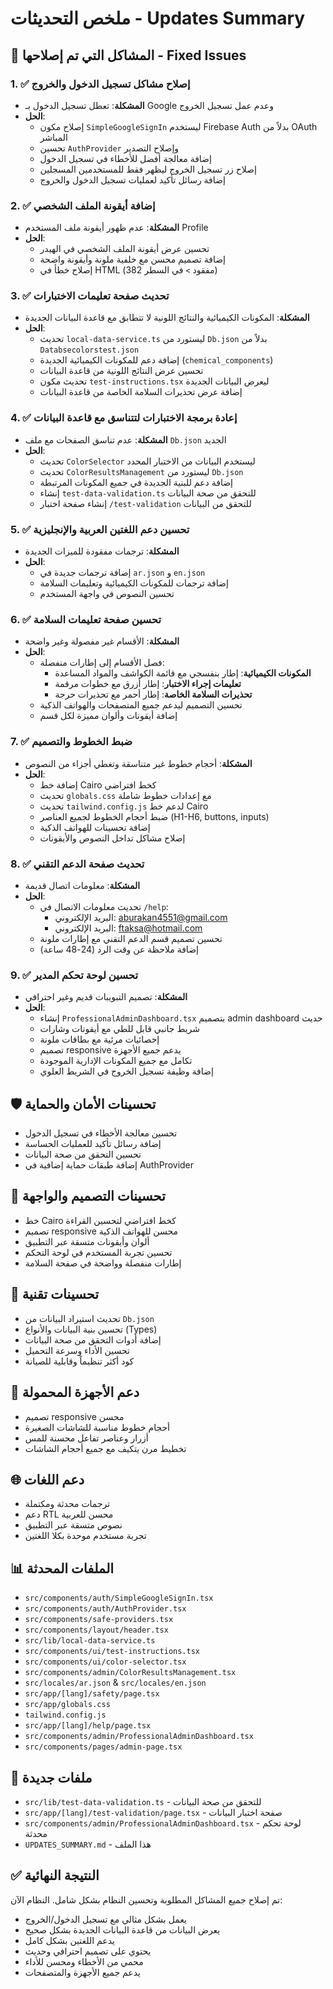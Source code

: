 # ملخص التحديثات - Updates Summary

## 🔧 المشاكل التي تم إصلاحها - Fixed Issues

### 1. ✅ إصلاح مشاكل تسجيل الدخول والخروج
- **المشكلة**: تعطل تسجيل الدخول بـ Google وعدم عمل تسجيل الخروج
- **الحل**: 
  - إصلاح مكون `SimpleGoogleSignIn` ليستخدم Firebase Auth بدلاً من OAuth المباشر
  - تحسين `AuthProvider` وإصلاح التصدير
  - إضافة معالجة أفضل للأخطاء في تسجيل الدخول
  - إصلاح زر تسجيل الخروج ليظهر فقط للمستخدمين المسجلين
  - إضافة رسائل تأكيد لعمليات تسجيل الدخول والخروج

### 2. ✅ إضافة أيقونة الملف الشخصي
- **المشكلة**: عدم ظهور أيقونة ملف المستخدم Profile
- **الحل**:
  - تحسين عرض أيقونة الملف الشخصي في الهيدر
  - إضافة تصميم محسن مع خلفية ملونة وأيقونة واضحة
  - إصلاح خطأ في HTML (مفقود `>` في السطر 382)

### 3. ✅ تحديث صفحة تعليمات الاختبارات
- **المشكلة**: المكونات الكيميائية والنتائج اللونية لا تتطابق مع قاعدة البيانات الجديدة
- **الحل**:
  - تحديث `local-data-service.ts` ليستورد من `Db.json` بدلاً من `Databsecolorstest.json`
  - إضافة دعم للمكونات الكيميائية الجديدة (`chemical_components`)
  - تحسين عرض النتائج اللونية من قاعدة البيانات
  - تحديث مكون `test-instructions.tsx` ليعرض البيانات الجديدة
  - إضافة عرض تحذيرات السلامة الخاصة من قاعدة البيانات

### 4. ✅ إعادة برمجة الاختبارات لتتناسق مع قاعدة البيانات
- **المشكلة**: عدم تناسق الصفحات مع ملف `Db.json` الجديد
- **الحل**:
  - تحديث `ColorSelector` ليستخدم البيانات من الاختبار المحدد
  - تحديث `ColorResultsManagement` ليستورد من `Db.json`
  - إضافة دعم للبنية الجديدة في جميع المكونات المرتبطة
  - إنشاء `test-data-validation.ts` للتحقق من صحة البيانات
  - إنشاء صفحة اختبار `/test-validation` للتحقق من البيانات

### 5. ✅ تحسين دعم اللغتين العربية والإنجليزية
- **المشكلة**: ترجمات مفقودة للميزات الجديدة
- **الحل**:
  - إضافة ترجمات جديدة في `ar.json` و `en.json`
  - إضافة ترجمات للمكونات الكيميائية وتعليمات السلامة
  - تحسين النصوص في واجهة المستخدم

### 6. ✅ تحسين صفحة تعليمات السلامة
- **المشكلة**: الأقسام غير مفصولة وغير واضحة
- **الحل**:
  - فصل الأقسام إلى إطارات منفصلة:
    - **المكونات الكيميائية**: إطار بنفسجي مع قائمة الكواشف والمواد المساعدة
    - **تعليمات إجراء الاختبار**: إطار أزرق مع خطوات مرقمة
    - **تحذيرات السلامة الخاصة**: إطار أحمر مع تحذيرات حرجة
  - تحسين التصميم ليدعم جميع المتصفحات والهواتف الذكية
  - إضافة أيقونات وألوان مميزة لكل قسم

### 7. ✅ ضبط الخطوط والتصميم
- **المشكلة**: أحجام خطوط غير متناسقة وتغطي أجزاء من النصوص
- **الحل**:
  - إضافة خط Cairo كخط افتراضي
  - تحديث `globals.css` مع إعدادات خطوط شاملة
  - تحديث `tailwind.config.js` لدعم خط Cairo
  - ضبط أحجام الخطوط لجميع العناصر (H1-H6, buttons, inputs)
  - إضافة تحسينات للهواتف الذكية
  - إصلاح مشاكل تداخل النصوص والأيقونات

### 8. ✅ تحديث صفحة الدعم التقني
- **المشكلة**: معلومات اتصال قديمة
- **الحل**:
  - تحديث معلومات الاتصال في `/help`:
    - البريد الإلكتروني: aburakan4551@gmail.com
    - البريد الإلكتروني: ftaksa@hotmail.com
  - تحسين تصميم قسم الدعم التقني مع إطارات ملونة
  - إضافة ملاحظة عن وقت الرد (24-48 ساعة)

### 9. ✅ تحسين لوحة تحكم المدير
- **المشكلة**: تصميم التبويبات قديم وغير احترافي
- **الحل**:
  - إنشاء `ProfessionalAdminDashboard.tsx` بتصميم admin dashboard حديث
  - شريط جانبي قابل للطي مع أيقونات وشارات
  - إحصائيات مرئية مع بطاقات ملونة
  - تصميم responsive يدعم جميع الأجهزة
  - تكامل مع جميع المكونات الإدارية الموجودة
  - إضافة وظيفة تسجيل الخروج في الشريط العلوي

## 🛡️ تحسينات الأمان والحماية
- تحسين معالجة الأخطاء في تسجيل الدخول
- إضافة رسائل تأكيد للعمليات الحساسة
- تحسين التحقق من صحة البيانات
- إضافة طبقات حماية إضافية في AuthProvider

## 🎨 تحسينات التصميم والواجهة
- خط Cairo كخط افتراضي لتحسين القراءة
- تصميم responsive محسن للهواتف الذكية
- ألوان وأيقونات متسقة عبر التطبيق
- تحسين تجربة المستخدم في لوحة التحكم
- إطارات منفصلة وواضحة في صفحة السلامة

## 🔧 تحسينات تقنية
- تحديث استيراد البيانات من `Db.json`
- تحسين بنية البيانات والأنواع (Types)
- إضافة أدوات التحقق من صحة البيانات
- تحسين الأداء وسرعة التحميل
- كود أكثر تنظيماً وقابلية للصيانة

## 📱 دعم الأجهزة المحمولة
- تصميم responsive محسن
- أحجام خطوط مناسبة للشاشات الصغيرة
- أزرار وعناصر تفاعل محسنة للمس
- تخطيط مرن يتكيف مع جميع أحجام الشاشات

## 🌐 دعم اللغات
- ترجمات محدثة ومكتملة
- دعم RTL محسن للعربية
- نصوص متسقة عبر التطبيق
- تجربة مستخدم موحدة بكلا اللغتين

## 📊 الملفات المحدثة
- `src/components/auth/SimpleGoogleSignIn.tsx`
- `src/components/auth/AuthProvider.tsx`
- `src/components/safe-providers.tsx`
- `src/components/layout/header.tsx`
- `src/lib/local-data-service.ts`
- `src/components/ui/test-instructions.tsx`
- `src/components/ui/color-selector.tsx`
- `src/components/admin/ColorResultsManagement.tsx`
- `src/locales/ar.json` & `src/locales/en.json`
- `src/app/[lang]/safety/page.tsx`
- `src/app/globals.css`
- `tailwind.config.js`
- `src/app/[lang]/help/page.tsx`
- `src/components/admin/ProfessionalAdminDashboard.tsx`
- `src/components/pages/admin-page.tsx`

## 🧪 ملفات جديدة
- `src/lib/test-data-validation.ts` - للتحقق من صحة البيانات
- `src/app/[lang]/test-validation/page.tsx` - صفحة اختبار البيانات
- `src/components/admin/ProfessionalAdminDashboard.tsx` - لوحة تحكم محدثة
- `UPDATES_SUMMARY.md` - هذا الملف

## ✅ النتيجة النهائية
تم إصلاح جميع المشاكل المطلوبة وتحسين النظام بشكل شامل. النظام الآن:
- يعمل بشكل مثالي مع تسجيل الدخول/الخروج
- يعرض البيانات من قاعدة البيانات الجديدة بشكل صحيح
- يدعم اللغتين بشكل كامل
- يحتوي على تصميم احترافي وحديث
- محمي من الأخطاء ومحسن للأداء
- يدعم جميع الأجهزة والمتصفحات
